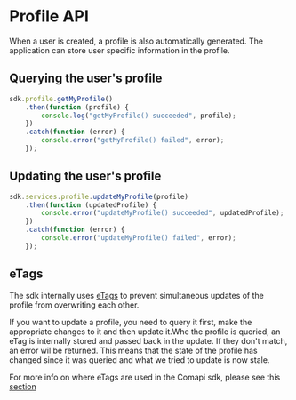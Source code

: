 # Profile API

When a user is created, a profile is also automatically generated. 
The application can store user specific information in the profile.

## Querying the user's profile

```javascript
sdk.profile.getMyProfile()
    .then(function (profile) {
        console.log("getMyProfile() succeeded", profile);
    })
    .catch(function (error) {
        console.error("getMyProfile() failed", error);
    });
```

## Updating the user's profile

```javascript
sdk.services.profile.updateMyProfile(profile)
    .then(function (updatedProfile) {
        console.error("updateMyProfile() succeeded", updatedProfile);
    })
    .catch(function (error) {
        console.error("updateMyProfile() failed", error);
    });
```

## eTags

The sdk internally uses [eTags](https://en.wikipedia.org/wiki/HTTP_ETag) to prevent simultaneous updates of the profile from overwriting each other.

If you want to update a profile, you need to query it first, make the appropriate changes to it and then update it.Whe the profile is queried, an eTag is internally stored and passed back in the update. If they don't match, an error wil be returned. This means that the state of the profile has changed since it was queried and what we tried to update is now stale.

For more info on where eTags are used in the Comapi sdk, please see this [section](./eTags.md)
